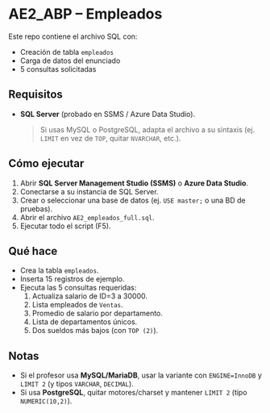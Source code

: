 # AE2_ABP – Empleados

Este repo contiene el archivo SQL con:
- Creación de tabla `empleados`
- Carga de datos del enunciado
- 5 consultas solicitadas

## Requisitos
- **SQL Server** (probado en SSMS / Azure Data Studio).  
  > Si usas MySQL o PostgreSQL, adapta el archivo a su sintaxis (ej. `LIMIT` en vez de `TOP`, quitar `NVARCHAR`, etc.).

## Cómo ejecutar
1. Abrir **SQL Server Management Studio (SSMS)** o **Azure Data Studio**.
2. Conectarse a su instancia de SQL Server.
3. Crear o seleccionar una base de datos (ej. `USE master;` o una BD de pruebas).
4. Abrir el archivo `AE2_empleados_full.sql`.
5. Ejecutar todo el script (F5).

## Qué hace
- Crea la tabla `empleados`.
- Inserta 15 registros de ejemplo.
- Ejecuta las 5 consultas requeridas:
  1. Actualiza salario de ID=3 a 30000.
  2. Lista empleados de `Ventas`.
  3. Promedio de salario por departamento.
  4. Lista de departamentos únicos.
  5. Dos sueldos más bajos (con `TOP (2)`).

## Notas
- Si el profesor usa **MySQL/MariaDB**, usar la variante con `ENGINE=InnoDB` y `LIMIT 2` (y tipos `VARCHAR`, `DECIMAL`).
- Si usa **PostgreSQL**, quitar motores/charset y mantener `LIMIT 2` (tipo `NUMERIC(10,2)`).
